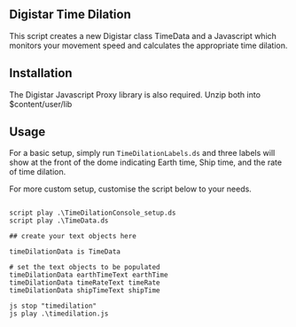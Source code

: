 ## Digistar Time Dilation

This script creates a new Digistar class TimeData and a Javascript which monitors your movement speed and calculates the appropriate time dilation.

## Installation

The Digistar Javascript Proxy library is also required. Unzip both into $content/user/lib

## Usage

For a basic setup, simply run `TimeDilationLabels.ds` and three labels will show at the front of the dome indicating Earth time, Ship time, and the rate of time dilation.

For more custom setup, customise the script below to your needs.
```

script play .\TimeDilationConsole_setup.ds
script play .\TimeData.ds

## create your text objects here

timeDilationData is TimeData

# set the text objects to be populated
timeDilationData earthTimeText earthTime 
timeDilationData timeRateText timeRate 
timeDilationData shipTimeText shipTime 

js stop "timedilation"
js play .\timedilation.js

```

